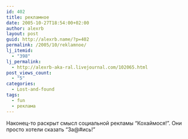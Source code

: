 ```yaml
---
id: 402
title: рекламное
date: 2005-10-27T18:54:00+02:00
author: alexrb
layout: post
guid: http://alexrb.name/?p=402
permalink: /2005/10/reklamnoe/
lj_itemid:
  - "398"
lj_permalink:
  - http://alexrb-aka-ral.livejournal.com/102065.html
post_views_count:
  - "5"
categories:
  - Lost-and-found
tags:
  - fun
  - реклама
---
```

Наконец-то раскрыт смысл социальной рекламы &#8220;Кохаймося!&#8221;. Они просто хотели сказать &#8220;За@#ись!&#8221;